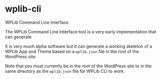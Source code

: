 # wplib-cli
WPLib Command Line Interface

The WPLib Command Line Interface tool is a very early implementation that can generate 

It is very much alpha software but it can generate a working skeleton of a WPLib App and Theme based on a `wplib.json` file in the root of the WordPress site. 

Note that you must currently be in the root of the WordPress site to in the same directory as the `wplib.json` file for WPLib CLI to work.



